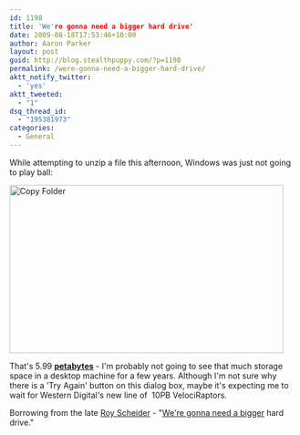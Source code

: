 ```yaml
---
id: 1198
title: 'We're gonna need a bigger hard drive'
date: 2009-08-18T17:53:46+10:00
author: Aaron Parker
layout: post
guid: http://blog.stealthpuppy.com/?p=1198
permalink: /were-gonna-need-a-bigger-hard-drive/
aktt_notify_twitter:
  - 'yes'
aktt_tweeted:
  - "1"
dsq_thread_id:
  - "195381973"
categories:
  - General
---
```

While attempting to unzip a file this afternoon, Windows was just not going to play ball:

<img class="size-full wp-image-1199 alignnone" title="Copy Folder" src="http://stealthpuppy.com/wp-content/uploads/2009/08/Copy-Folder.png" alt="Copy Folder" width="480" height="295" srcset="https://stealthpuppy.com/wp-content/uploads/2009/08/Copy-Folder.png 480w, https://stealthpuppy.com/wp-content/uploads/2009/08/Copy-Folder-150x92.png 150w, https://stealthpuppy.com/wp-content/uploads/2009/08/Copy-Folder-300x184.png 300w" sizes="(max-width: 480px) 100vw, 480px" /> 

That's 5.99 [**petabytes**](http://en.wikipedia.org/wiki/Petabyte) - I'm probably not going to see that much storage space in a desktop machine for a few years. Although <span style="background-color: #ffffff;">I'm not sure why there is a 'Try Again' button on this dialog box, maybe it's expecting me to wait for Western Digital's new line of  10PB VelociRaptors.</span>

Borrowing from the late [Roy Scheider](http://en.wikipedia.org/wiki/Roy_Scheider) - "[We're gonna need a bigger](http://www.youtube.com/watch?v=kkl3eXAHTRM) hard drive."